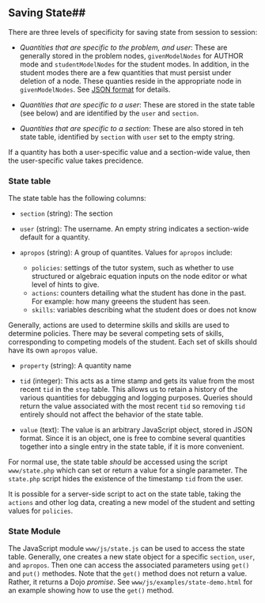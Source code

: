 ## Saving State##

There are three levels of specificity for saving state from session to session:

* *Quantities that are specific to the problem, and user*:  These are generally stored
in the problem nodes, `givenModelNodes` for AUTHOR mode and `studentModelNodes` for
the student modes.  In addition, in the student modes there are a few quantities that must
persist under deletion of a node.  These quanties reside in the appropriate node in `givenModelNodes`.
See [JSON format](json-format.md) for details.

* *Quantities that are specific to a user*:  These are stored in the state table (see below) and are identified by the `user` and `section`.

* *Quantities that are specific to a section*: These are also stored in teh state table, identified by `section` with `user` set to the empty string.

If a quantity has both a user-specific value and a section-wide value, then the user-specific value takes precidence.

### State table ###

The state table has the following columns:

* `section` (string):  The section

* `user` (string): The username.  An empty string indicates a section-wide default for a quantity.

* `apropos` (string):  A group of quantites.  Values for `apropos` include:
    * `policies`: settings of the tutor system, such as whether to use structured or algebraic equation
	   inputs on the node editor  or what level of hints to give.
    * `actions`: counters detailing what the student has done
       in the past.  For example: how many greeens the student has seen.
    * `skills`: variables describing what the student does or does not know
	
 Generally, actions are used to determine skills and skills are used to determine policies.
 There may be several competing sets of skills, corresponding to competing models of the student.
 Each set of skills should have its own `apropos` value.
 
* `property` (string): A quantity name

* `tid` (integer): This acts as a time stamp and gets its value from the most recent `tid` in the `step` table.  This allows us to retain a history of the various quantities for debugging and logging purposes.  Queries should return the value associated with the most recent `tid` so removing `tid` entirely should not affect the behavior of the state table.

* `value` (text): The value is an arbitrary JavaScript object, stored in JSON format.   Since it is an object, one is free to combine several quantities together into a single entry in the state table, if it is more convenient.

For normal use, the state table *should* be accessed using the script `www/state.php` which can set or return a value for a single parameter.  The `state.php` script hides the existence of the timestamp `tid` from the user.

It is possible for a server-side script to act on the state table, taking the `actions` and other log data, creating
a new model of the student and setting values for `policies`.

### State Module ###

The JavaScript module `www/js/state.js` can be used to access the state table.  Generally, one creates a new state object for a specific `section`, `user`, and `apropos`.  Then one can access the associated parameters using `get()` and `put()` methodes.  Note that the `get()` method does not return a value.  Rather, it returns a Dojo *promise*.  See
`www/js/examples/state-demo.html` for an example showing how to use the `get()` method.

